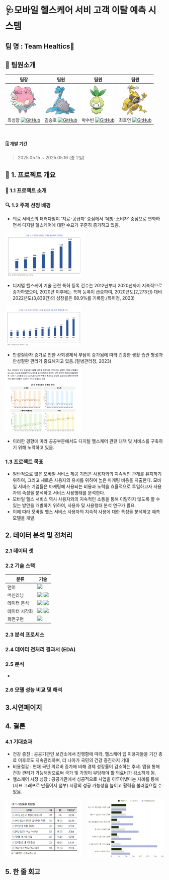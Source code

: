 # 🩺모바일 헬스케어 서비 고객 이탈 예측 시스템
## 팀 명 : Team Healtics💊
## 👥 팀원소개
| 팀장 | 팀원 | 팀원 | 팀원 |
|------|------|------|------|
| <img src="./images/해피너스.png" width="100" height="100"> <br> 최성장 [![GitHub](https://img.shields.io/badge/GitHub-181717?style=flat-square&logo=github&logoColor=white)](https://github.com/GrowingChoi) | <img src="./images/라프라스.png" width="100" height="100"> <br> 김승호 [![GitHub](https://img.shields.io/badge/GitHub-181717?style=flat-square&logo=github&logoColor=white)](https://github.com/qqqppma) | <img src="./images/치릴리.png" width="100" height="100"> <br> 박수빈 [![GitHub](https://img.shields.io/badge/GitHub-181717?style=flat-square&logo=github&logoColor=white)](https://github.com/subin0821) | <img src="./images/윤겔라.png" width="100" height="100"> <br> 최호연 [![GitHub](https://img.shields.io/badge/GitHub-181717?style=flat-square&logo=github&logoColor=white)](https://github.com/oowwixxj819) | 
</div>

<br/>

#### 🗓️ 개발 기간
> 2025.05.15 ~ 2025.05.16 (총 2일)

## 📌 1. 프로젝트 개요
### 💁 1.1 프로젝트 소개

### 🔍️ 1.2 주제 선정 배경
- 의료 서비스의 패러다임이 ‘치료･공급자’ 중심에서 ‘예방･소비자’ 중심으로 변화하면서 디지털
헬스케어에 대한 수요가 꾸준히 증가하고 있음.

<img src="./images/헬스케어시장규모.png" width="48%" />

- 디지털 헬스케어 기술 관련 특허 등록 건수는 2012년부터 2020년까지 지속적으로 증가하였으며, 2020년 이후에는 특허 등록이 급증하여, 2020년도(2,273건) 대비 2022년도(3,839건)의 성장률은 68.9%를 기록함.(특허청, 2023)
  
<img src="./images/헬스케어 관련 특허등록 건수.png" width="48%" />

- 만성질환자 증가로 인한 사회경제적 부담이 증가됨에 따라 건강한 생활 습관 형성과 만성질환 관리가 중요해지고 있음.(질병관리청, 2023)

<img src="./images/만성질환  유병률 추이.png" width="48%" />

- 이러한 경향에 따라 공공부문에서도 디지털 헬스케어 관련 대책 및 서비스를 구축하기 위해 노력하고 있음.



### 1.3 프로젝트 목표
- 일반적으로 많은 모바일 서비스 제공 기업은 사용자와의 지속적인 관계를 유지하기 위하여, 그리고 새로운 사용자의 유치를 위하여 높은 마케팅 비용을 지출한다. 모바일 서비스 기업들은 마케팅에 사용되는 비용과 노력을 효율적으로 투입하고자 사용자의 속성을 분석하고 서비스 사용행태를 분석한다.
- 모바일 헬스 서비스 역시 사용자와의 지속적인 소통을 통해 이탈하지 않도록 할 수 있는 방안을 개발하기 위하여, 사용자 및 사용행태 분석 연구가 필요.
- 이에 따라 모바일 헬스 서비스 사용자의 지속적 사용에 대한 특성을 분석하고 예측 모델을 개발.

## 2. 데이터 분석 및 전처리
### 2.1 데이터 셋

### 2.2 기술 스택
| 분류 | 기술 |
|------|------
| 언어 | <img src="https://img.shields.io/badge/-python-3776AB?style=for-the-badge&logo=python&logoColor=white">  |
| 머신러닝 |<img src="https://img.shields.io/badge/-XGBoost-FF6600?style=for-the-badge&logo=XGBoost&logoColor=white"> <img src="https://img.shields.io/badge/scikitlearn-F7931E?style=for-the-badge&logo=scikit-learn&logoColor=white">|
| 데이터 분석 | <img src="https://img.shields.io/badge/pandas-150458?style=for-the-badge&logo=pandas&logoColor=white"> <img src="https://img.shields.io/badge/imblearn-000000?style=for-the-badge&logo=imblearn&logoColor=white"> |
| 데이터 시각화 | <img src="https://img.shields.io/badge/Matplotlib-11557C?style=for-the-badge&logo=Matplotlib&logoColor=white"> <img src="https://img.shields.io/badge/Seaborn-1f77b4?style=for-the-badge&logo=Seaborn&logoColor=white">|
| 화면구현 | <img src="https://img.shields.io/badge/streamlit-FF4B4B?style=for-the-badge&logo=streamlit&logoColor=white">|
### 2.3 분석 프로세스

  
### 2.4 데이터 전처리 결과서 (EDA)

### 2.5 분석

- 
### 2.6 모델 성능 비교 및 해석


## 3.시연페이지 


## 4. 결론
### 4.1 기대효과
- 건강 증진 : 공공기관인 보건소에서 진행함에 따라, 헬스케어 앱 이용자들을 기간 종료 이후로도 지속관리하며,
  더 나아가 국민의 건강 증진까지 기대
- 비용절감 : 현재 국민 의료비 증가에 비해 경제 성장률이 감소하는 추세. 앱을 통해 건강 관리가 가능해짐으로써
  국가 및 가정이 부담해야 할 의료비가 감소하게 됨.
- 헬스케어 시장 성장 : 공공기관에서 성공적으로 사업을 이루어냈다는 사례를 통해(지표 그래프로 만들어서 첨부)
  시장의 성공 가능성을 높이고 활력을 불러일으킬 수 있음.
<div style="display: flex; justify-content: space-between;">
    <img src="./images/목표달성률.png" width="48%" />
    <img src="./images/목표달성률 시각화.png" width="48%" />
</div>

## 5. 한 줄 회고

